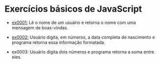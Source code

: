 # Exercícios básicos de JavaScript

- [ex0001:](exercicio_js/ex0001_boasVindas) Lê o nome de um usuário e retorna o nome com uma mensagem de boas-vindas.

- [ex0002:](exercicio_js/ex0002_diaMesAnoNascimento/ex0002_diaMesAnoNascimento.html) Usuário digita, em números, a data completa de nascimento e programa retorna essa informação formatada.

- ex0003: Usuário digita dois números e programa retorna a soma entre eles.